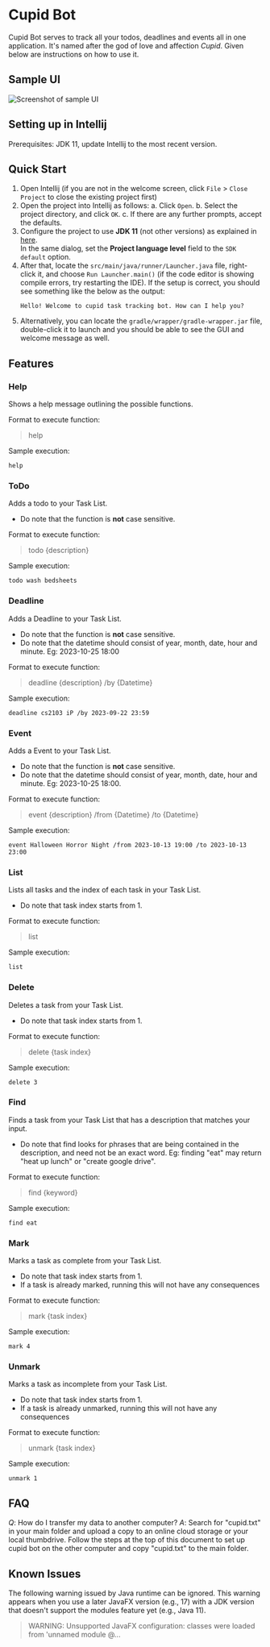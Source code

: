 # Cupid Bot

Cupid Bot serves to track all your todos, deadlines and events all in one application. It's named after the god of love and affection _Cupid_. Given below are instructions on how to use it.

## Sample UI

![Screenshot of sample UI](https://github.com/nicrandomlee/ip/blob/master/docs/Ui.png?raw=true)

## Setting up in Intellij

Prerequisites: JDK 11, update Intellij to the most recent version.

## Quick Start

1. Open Intellij (if you are not in the welcome screen, click `File` > `Close Project` to close the existing project first)
2. Open the project into Intellij as follows:
   a. Click `Open`.
   b. Select the project directory, and click `OK`.
   c. If there are any further prompts, accept the defaults.
3. Configure the project to use **JDK 11** (not other versions) as explained in [here](https://www.jetbrains.com/help/idea/sdk.html#set-up-jdk).<br>
   In the same dialog, set the **Project language level** field to the `SDK default` option.
4. After that, locate the `src/main/java/runner/Launcher.java` file, right-click it, and choose `Run Launcher.main()` (if the code editor is showing compile errors, try restarting the IDE). If the setup is correct, you should see something like the below as the output:
   ```
   Hello! Welcome to cupid task tracking bot. How can I help you?
   ```
5. Alternatively, you can locate the `gradle/wrapper/gradle-wrapper.jar` file, double-click it to launch and you should be able to see the GUI and welcome message as well.

## Features

### Help

Shows a help message outlining the possible functions.

Format to execute function:

> help

Sample execution:

```
help
```

### ToDo

Adds a todo to your Task List.

- Do note that the function is **not** case sensitive.

Format to execute function:

> todo {description}

Sample execution:

```
todo wash bedsheets
```

### Deadline

Adds a Deadline to your Task List.

- Do note that the function is **not** case sensitive.
- Do note that the datetime should consist of year, month, date, hour and minute. Eg: 2023-10-25 18:00

Format to execute function:

> deadline {description} /by {Datetime}

Sample execution:

```
deadline cs2103 iP /by 2023-09-22 23:59
```

### Event

Adds a Event to your Task List.

- Do note that the function is **not** case sensitive.
- Do note that the datetime should consist of year, month, date, hour and minute. Eg: 2023-10-25 18:00.

Format to execute function:

> event {description} /from {Datetime} /to {Datetime}

Sample execution:

```
event Halloween Horror Night /from 2023-10-13 19:00 /to 2023-10-13 23:00
```

### List

Lists all tasks and the index of each task in your Task List.

- Do note that task index starts from 1.

Format to execute function:

> list

Sample execution:

```
list
```

### Delete

Deletes a task from your Task List.

- Do note that task index starts from 1.

Format to execute function:

> delete {task index}

Sample execution:

```
delete 3
```

### Find

Finds a task from your Task List that has a description that matches your input.

- Do note that find looks for phrases that are being contained in the description, and need not be an exact word. Eg: finding "eat" may return "heat up lunch" or "create google drive".

Format to execute function:

> find {keyword}

Sample execution:

```
find eat
```

### Mark

Marks a task as complete from your Task List.

- Do note that task index starts from 1.
- If a task is already marked, running this will not have any consequences

Format to execute function:

> mark {task index}

Sample execution:

```
mark 4
```

### Unmark

Marks a task as incomplete from your Task List.

- Do note that task index starts from 1.
- If a task is already unmarked, running this will not have any consequences

Format to execute function:

> unmark {task index}

Sample execution:

```
unmark 1
```

## FAQ

_Q_: How do I transfer my data to another computer?
_A_: Search for "cupid.txt" in your main folder and upload a copy to an online cloud storage or your local thumbdrive. Follow the steps at the top of this document to set up cupid bot on the other computer and copy "cupid.txt" to the main folder.

## Known Issues

The following warning issued by Java runtime can be ignored. This warning appears when you use a later JavaFX version (e.g., 17) with a JDK version that doesn't support the modules feature yet (e.g., Java 11).

> WARNING: Unsupported JavaFX configuration: classes were loaded from 'unnamed module @...

